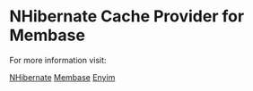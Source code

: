 NHibernate Cache Provider for Membase
======================================================================

For more information visit:

[NHibernate](nhforge.org)
[Membase](membase.org)
[Enyim](http://memcached.enyim.com/)